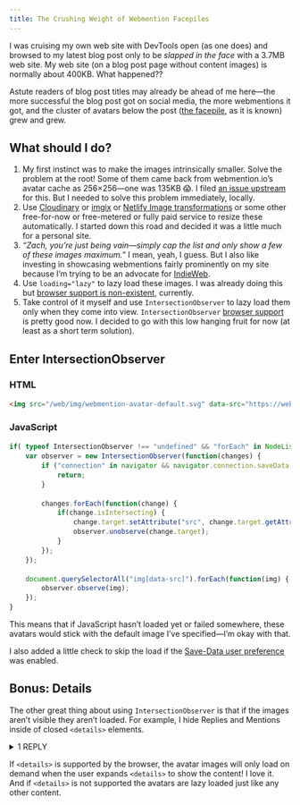 ```yaml
---
title: The Crushing Weight of Webmention Facepiles
---
```

I was cruising my own web site with DevTools open (as one does) and browsed to my latest blog post only to be _slapped in the face_ with a 3.7MB web site. My web site (on a blog post page without content images) is normally about 400KB. What happened??

Astute readers of blog post titles may already be ahead of me here—the more successful the blog post got on social media, the more webmentions it got, and the cluster of avatars below the post ([the facepile](https://indieweb.org/facepile), as it is known) grew and grew.

## What should I do?

1. My first instinct was to make the images intrinsically smaller. Solve the problem at the root! Some of them came back from webmention.io’s avatar cache as 256×256—one was 135KB 😱. I filed [an issue upstream](https://github.com/aaronpk/webmention.io/issues/126) for this. But I needed to solve this problem immediately, locally.
2. Use [Cloudinary](https://cloudinary.com/) or [imgix](https://www.imgix.com/) or [Netlify Image transformations](https://www.netlify.com/docs/image-transformation/) or some other free-for-now or free-metered or fully paid service to resize these automatically. I started down this road and decided it was a little much for a personal site.
3. _“Zach, you’re just being vain—simply cap the list and only show a few of these images maximum.”_ I mean, yeah, I guess. But I also like investing in showcasing webmentions fairly prominently on my site because I’m trying to be an advocate for [IndieWeb](https://indieweb.org/).
4. Use `loading="lazy"` to lazy load these images. I was already doing this but [browser support is non-existent](https://caniuse.com/#feat=loading-lazy-attr), currently.
5. Take control of it myself and use `IntersectionObserver` to lazy load them only when they come into view. `IntersectionObserver` [browser support](https://caniuse.com/#feat=intersectionobserver) is pretty good now. I decided to go with this low hanging fruit for now (at least as a short term solution).

## Enter <span class="mixed">IntersectionObserver</span>

### HTML

```html
<img src="/web/img/webmention-avatar-default.svg" data-src="https://webmention.io/avatar/…" alt="Author name" class="webmentions__face">
```

### JavaScript

```js
if( typeof IntersectionObserver !== "undefined" && "forEach" in NodeList.prototype ) {
	var observer = new IntersectionObserver(function(changes) {
		if ("connection" in navigator && navigator.connection.saveData === true) {
			return;
		}

		changes.forEach(function(change) {
			if(change.isIntersecting) {
				change.target.setAttribute("src", change.target.getAttribute("data-src"));
				observer.unobserve(change.target);
			}
		});
	});

	document.querySelectorAll("img[data-src]").forEach(function(img) {
		observer.observe(img);
	});
}
```

This means that if JavaScript hasn’t loaded yet or failed somewhere, these avatars would stick with the default image I’ve specified—I’m okay with that.

I also added a little check to skip the load if the [Save-Data user preference](https://developers.google.com/web/fundamentals/performance/optimizing-content-efficiency/save-data/) was enabled.

## Bonus: Details

The other great thing about using `IntersectionObserver` is that if the images aren’t visible they aren’t loaded. For example, I hide Replies and Mentions inside of closed `<details>` elements.

<div class="livedemo">
<details>
	<summary>1 REPLY</summary>
	<ol class="static-comments static-comments-webmentions">
<li class="static-comments-reply static-comments-reply-salty h-cite" id="webmention-623655">
  <div class="static-comments-hed">
    <img class="static-comments-img u-photo" src="/web/img/webmention-avatar-default.svg" data-src="https://webmention.io/avatar/pbs.twimg.com/0bcc1fa9d76d585952d16f48507fe6905723dacefa6dfe47930e79eb03af864a.jpg" alt="Jeremy Swinnen"><h3 class="static-comments-title p-name cased" title="Jeremy Swinnen @jereswinnen">Jeremy Swinnen <span class="static-comments-title-twitter">@jereswinnen</span></h3>
      <em class="static-comments-date"><a class="h-card u-url" href="https://twitter.com/jereswinnen/status/1137642852794687488" target="_blank" rel="noopener noreferrer"><time class="dt-published" datetime="2019-06-09T08:49:27+00:00">3:49AM<br>&#160;09 Jun 2019</time></a></em>
  </div>
  <div class="static-comments-msg p-content"><p>
    TOTAlLy GOnNa STeAL THiS foR MY BLOg 😉<a href="#webmention-623655" class="static-comments-selflink exempt">#</a>
  </p></div>
</li><!-- /static-comments-reply -->
</ol>
</details>
</div>

If `<details>` is supported by the browser, the avatar images will only load on demand when the user expands `<details>` to show the content! I love it. And if `<details>` is not supported the avatars are lazy loaded just like any other content.